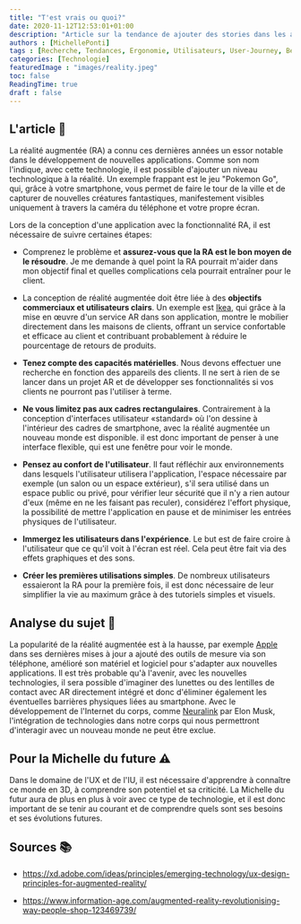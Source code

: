 ```yaml
---
title: "T'est vrais ou quoi?"
date: 2020-11-12T12:53:01+01:00
description: "Article sur la tendance de ajouter des stories dans les applications"
authors : [MichellePonti]
tags : [Recherche, Tendances, Ergonomie, Utilisateurs, User-Journey, Best-Practices, Persona]
categories: [Technologie]
featuredImage : "images/reality.jpeg"
toc: false
ReadingTime: true
draft : false
---
```


## L'article 📄
La réalité augmentée (RA) a connu ces dernières années un essor notable dans le développement de nouvelles applications. Comme son nom l'indique, avec cette technologie, il est possible d'ajouter un niveau technologique à la réalité. Un exemple frappant est le jeu "Pokemon Go", qui, grâce à votre smartphone, vous permet de faire le tour de la ville et de capturer de nouvelles créatures fantastiques, manifestement visibles uniquement à travers la caméra du téléphone et votre propre écran.

Lors de la conception d'une application avec la fonctionnalité RA, il est nécessaire de suivre certaines étapes:
- Comprenez le problème et **assurez-vous que la RA est le bon moyen de le résoudre**. Je me demande à quel point la RA pourrait m'aider dans mon objectif final et quelles complications cela pourrait entraîner pour le client.

- La conception de réalité augmentée doit être liée à des **objectifs commerciaux et utilisateurs clairs**. Un exemple est [Ikea](https://www.ikea.com/ch/fr/?ref=gwp-start), qui grâce à la mise en œuvre d'un service AR dans son application, montre le mobilier directement dans les maisons de clients, offrant un service confortable et efficace au client et contribuant probablement à réduire le pourcentage de retours de produits.

- **Tenez compte des capacités matérielles**. Nous devons effectuer une recherche en fonction des appareils des clients. Il ne sert à rien de se lancer dans un projet AR et de développer ses fonctionnalités si vos clients ne pourront pas l'utiliser à terme.

- **Ne vous limitez pas aux cadres rectangulaires**. Contrairement à la conception d'interfaces utilisateur «standard» où l'on dessine à l'intérieur des cadres de smartphone, avec la réalité augmentée un nouveau monde est disponible. il est donc important de penser à une interface flexible, qui est une fenêtre pour voir le monde.

- **Pensez au confort de l'utilisateur**. Il faut réfléchir aux environnements dans lesquels l'utilisateur utilisera l'application, l'espace nécessaire par exemple (un salon ou un espace extérieur), s'il sera utilisé dans un espace public ou privé, pour vérifier leur sécurité que il n'y a rien autour d'eux (même en ne les faisant pas reculer), considérez l'effort physique, la possibilité de mettre l'application en pause et de minimiser les entrées physiques de l'utilisateur.

- **Immergez les utilisateurs dans l'expérience**. Le but est de faire croire à l'utilisateur que ce qu'il voit à l'écran est réel. Cela peut être fait via des effets graphiques et des sons.

- **Créer les premières utilisations simples**. De nombreux utilisateurs essaieront la RA pour la première fois, il est donc nécessaire de leur simplifier la vie au maximum grâce à des tutoriels simples et visuels.

## Analyse du sujet 🔎
La popularité de la réalité augmentée est à la hausse, par exemple [Apple](https://www.apple.com/chfr/augmented-reality/) dans ses dernières mises à jour a ajouté des outils de mesure via son téléphone, amélioré son matériel et logiciel pour s'adapter aux nouvelles applications. Il est très probable qu'à l'avenir, avec les nouvelles technologies, il sera possible d'imaginer des lunettes ou des lentilles de contact avec AR directement intégré et donc d'éliminer également les éventuelles barrières physiques liées au smartphone. Avec le développement de l'Internet du corps, comme [Neuralink](https://neuralink.com) par Elon Musk, l'intégration de technologies dans notre corps qui nous permettront d'interagir avec un nouveau monde ne peut être exclue.

## Pour la Michelle du future ⚠️
Dans le domaine de l'UX et de l'IU, il est nécessaire d'apprendre à connaître ce monde en 3D, à comprendre son potentiel et sa criticité. La Michelle du futur aura de plus en plus à voir avec ce type de technologie, et il est donc important de se tenir au courant et de comprendre quels sont ses besoins et ses évolutions futures.

## Sources 📚
- https://xd.adobe.com/ideas/principles/emerging-technology/ux-design-principles-for-augmented-reality/

- https://www.information-age.com/augmented-reality-revolutionising-way-people-shop-123469739/


